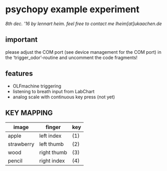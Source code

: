 # psychopy example experiment
*8th dec. '16 by lennart heim. feel free to contact me lheim[at]ukaachen.de*

## important
please adjust the COM port (see device management for the COM port) in the ‘trigger_odor’-routine and uncomment the code fragments!

## features

- OLFmachine triggering
- listening to breath input from LabChart
- analog scale with continuous key press (not yet)


## KEY MAPPING
image | finger | key
--- | --- | ---
apple | left index | (1)strawberry | left thumb | (2)wood | right thumb | (3)pencil | right index | (4)